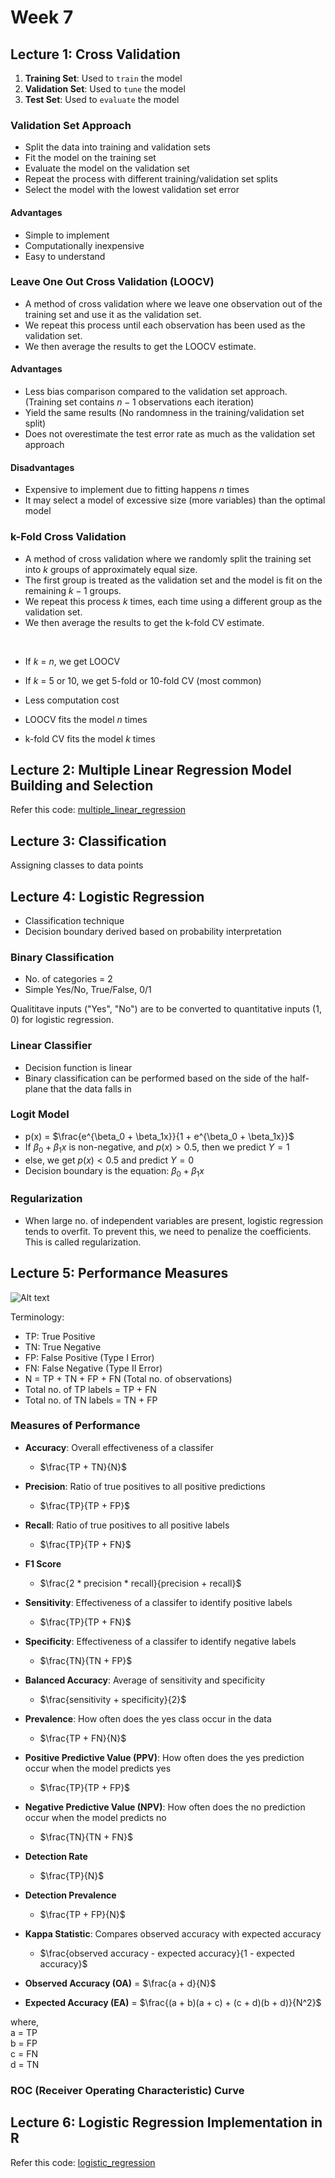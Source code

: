 # Week 7

## Lecture 1: Cross Validation

1. **Training Set**: Used to `train` the model
2. **Validation Set**: Used to `tune` the model
3. **Test Set**: Used to `evaluate` the model

### Validation Set Approach

- Split the data into training and validation sets
- Fit the model on the training set
- Evaluate the model on the validation set
- Repeat the process with different training/validation set splits
- Select the model with the lowest validation set error

#### Advantages

- Simple to implement
- Computationally inexpensive
- Easy to understand

### Leave One Out Cross Validation (LOOCV)

- A method of cross validation where we leave one observation out of the training set and use it as the validation set.
- We repeat this process until each observation has been used as the validation set.
- We then average the results to get the LOOCV estimate.

#### Advantages

- Less bias comparison compared to the validation set approach. (Training set contains $n-1$ observations each iteration)
- Yield the same results (No randomness in the training/validation set split)
- Does not overestimate the test error rate as much as the validation set approach

#### Disadvantages

- Expensive to implement due to fitting happens $n$ times
- It may select a model of excessive size (more variables) than the optimal model

### k-Fold Cross Validation

- A method of cross validation where we randomly split the training set into $k$ groups of approximately equal size.
- The first group is treated as the validation set and the model is fit on the remaining $k-1$ groups.
- We repeat this process $k$ times, each time using a different group as the validation set.
- We then average the results to get the k-fold CV estimate.

<br />

- If $k$ = $n$, we get LOOCV
- If $k$ = 5 or 10, we get 5-fold or 10-fold CV (most common)
- Less computation cost

- LOOCV fits the model $n$ times
- k-fold CV fits the model $k$ times

## Lecture 2: Multiple Linear Regression Model Building and Selection

Refer this code: [multiple_linear_regression](./2_multiple_linear_regression.r)

## Lecture 3: Classification

Assigning classes to data points

## Lecture 4: Logistic Regression

- Classification technique
- Decision boundary derived based on probability interpretation

### Binary Classification

- No. of categories = 2
- Simple Yes/No, True/False, 0/1

Qualititave inputs ("Yes", "No") are to be converted to quantitative inputs (1, 0) for logistic regression.

### Linear Classifier

- Decision function is linear
- Binary classification can be performed based on the side of the half-plane that the data falls in

### Logit Model

- p(x) = $\frac{e^{\beta_0 + \beta_1x}}{1 + e^{\beta_0 + \beta_1x}}$
- If $\beta_0 + \beta_1x$ is non-negative, and $p(x) > 0.5$, then we predict $Y = 1$
- else, we get $p(x) < 0.5$ and predict $Y = 0$
- Decision boundary is the equation: $\beta_0 + \beta_1x$

### Regularization

- When large no. of independent variables are present, logistic regression tends to overfit. To prevent this, we need to penalize the coefficients. This is called regularization.

## Lecture 5: Performance Measures

![Alt text](./images/image1.png)

Terminology:

- TP: True Positive
- TN: True Negative
- FP: False Positive (Type I Error)
- FN: False Negative (Type II Error)
- N = TP + TN + FP + FN (Total no. of observations)
- Total no. of TP labels = TP + FN
- Total no. of TN labels = TN + FP

### Measures of Performance

- **Accuracy**: Overall effectiveness of a classifer

  - $\frac{TP + TN}{N}$

- **Precision**: Ratio of true positives to all positive predictions

  - $\frac{TP}{TP + FP}$

- **Recall**: Ratio of true positives to all positive labels

  - $\frac{TP}{TP + FN}$

- **F1 Score**

  - $\frac{2 * precision * recall}{precision + recall}$

- **Sensitivity**: Effectiveness of a classifer to identify positive labels

  - $\frac{TP}{TP + FN}$

- **Specificity**: Effectiveness of a classifer to identify negative labels

  - $\frac{TN}{TN + FP}$

- **Balanced Accuracy**: Average of sensitivity and specificity

  - $\frac{sensitivity + specificity}{2}$

- **Prevalence**: How often does the yes class occur in the data

  - $\frac{TP + FN}{N}$

- **Positive Predictive Value (PPV)**: How often does the yes prediction occur when the model predicts yes

  - $\frac{TP}{TP + FP}$

- **Negative Predictive Value (NPV)**: How often does the no prediction occur when the model predicts no

  - $\frac{TN}{TN + FN}$

- **Detection Rate**

  - $\frac{TP}{N}$

- **Detection Prevalence**

  - $\frac{TP + FP}{N}$

- **Kappa Statistic**: Compares observed accuracy with expected accuracy

  - $\frac{observed accuracy - expected accuracy}{1 - expected accuracy}$

- **Observed Accuracy (OA)** = $\frac{a + d}{N}$

- **Expected Accuracy (EA)** = $\frac{(a + b)(a + c) + (c + d)(b + d)}{N^2}$

where,  
a = TP  
b = FP  
c = FN  
d = TN

### ROC (Receiver Operating Characteristic) Curve

## Lecture 6: Logistic Regression Implementation in R

Refer this code: [logistic_regression](./3_logistic_regression.r)
